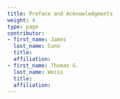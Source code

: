 ```yaml
---
title: Preface and Acknowledgments
weight: 4
type: page
contributor:
- first_name: James
  last_name: Cuno
  title:
  affiliation:
- first_name: Thomas G.
  last_name: Weiss
  title:
  affiliation:
---
```

